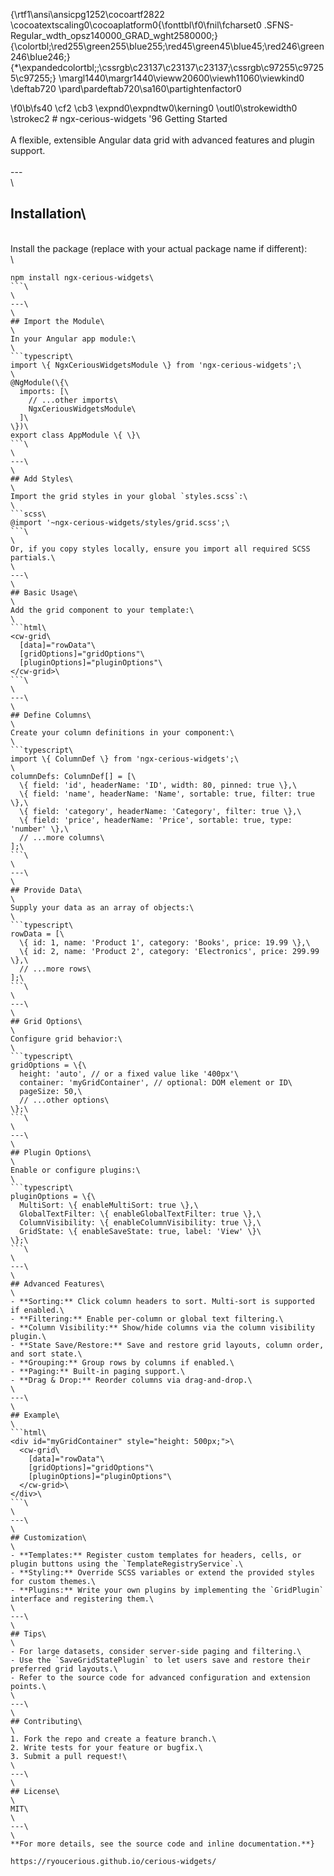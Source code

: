 {\rtf1\ansi\ansicpg1252\cocoartf2822
\cocoatextscaling0\cocoaplatform0{\fonttbl\f0\fnil\fcharset0 .SFNS-Regular_wdth_opsz140000_GRAD_wght2580000;}
{\colortbl;\red255\green255\blue255;\red45\green45\blue45;\red246\green246\blue246;}
{\*\expandedcolortbl;;\cssrgb\c23137\c23137\c23137;\cssrgb\c97255\c97255\c97255;}
\margl1440\margr1440\vieww20600\viewh11060\viewkind0
\deftab720
\pard\pardeftab720\sa160\partightenfactor0

\f0\b\fs40 \cf2 \cb3 \expnd0\expndtw0\kerning0
\outl0\strokewidth0 \strokec2 # ngx-cerious-widgets \'96 Getting Started\
\
A flexible, extensible Angular data grid with advanced features and plugin support.\
\
---\
\
## Installation\
\
Install the package (replace with your actual package name if different):\
\
```bash\
npm install ngx-cerious-widgets\
```\
\
---\
\
## Import the Module\
\
In your Angular app module:\
\
```typescript\
import \{ NgxCeriousWidgetsModule \} from 'ngx-cerious-widgets';\
\
@NgModule(\{\
  imports: [\
    // ...other imports\
    NgxCeriousWidgetsModule\
  ]\
\})\
export class AppModule \{ \}\
```\
\
---\
\
## Add Styles\
\
Import the grid styles in your global `styles.scss`:\
\
```scss\
@import '~ngx-cerious-widgets/styles/grid.scss';\
```\
\
Or, if you copy styles locally, ensure you import all required SCSS partials.\
\
---\
\
## Basic Usage\
\
Add the grid component to your template:\
\
```html\
<cw-grid\
  [data]="rowData"\
  [gridOptions]="gridOptions"\
  [pluginOptions]="pluginOptions"\
</cw-grid>\
```\
\
---\
\
## Define Columns\
\
Create your column definitions in your component:\
\
```typescript\
import \{ ColumnDef \} from 'ngx-cerious-widgets';\
\
columnDefs: ColumnDef[] = [\
  \{ field: 'id', headerName: 'ID', width: 80, pinned: true \},\
  \{ field: 'name', headerName: 'Name', sortable: true, filter: true \},\
  \{ field: 'category', headerName: 'Category', filter: true \},\
  \{ field: 'price', headerName: 'Price', sortable: true, type: 'number' \},\
  // ...more columns\
];\
```\
\
---\
\
## Provide Data\
\
Supply your data as an array of objects:\
\
```typescript\
rowData = [\
  \{ id: 1, name: 'Product 1', category: 'Books', price: 19.99 \},\
  \{ id: 2, name: 'Product 2', category: 'Electronics', price: 299.99 \},\
  // ...more rows\
];\
```\
\
---\
\
## Grid Options\
\
Configure grid behavior:\
\
```typescript\
gridOptions = \{\
  height: 'auto', // or a fixed value like '400px'\
  container: 'myGridContainer', // optional: DOM element or ID\
  pageSize: 50,\
  // ...other options\
\};\
```\
\
---\
\
## Plugin Options\
\
Enable or configure plugins:\
\
```typescript\
pluginOptions = \{\
  MultiSort: \{ enableMultiSort: true \},\
  GlobalTextFilter: \{ enableGlobalTextFilter: true \},\
  ColumnVisibility: \{ enableColumnVisibility: true \},\
  GridState: \{ enableSaveState: true, label: 'View' \}\
\};\
```\
\
---\
\
## Advanced Features\
\
- **Sorting:** Click column headers to sort. Multi-sort is supported if enabled.\
- **Filtering:** Enable per-column or global text filtering.\
- **Column Visibility:** Show/hide columns via the column visibility plugin.\
- **State Save/Restore:** Save and restore grid layouts, column order, and sort state.\
- **Grouping:** Group rows by columns if enabled.\
- **Paging:** Built-in paging support.\
- **Drag & Drop:** Reorder columns via drag-and-drop.\
\
---\
\
## Example\
\
```html\
<div id="myGridContainer" style="height: 500px;">\
  <cw-grid\
    [data]="rowData"\
    [gridOptions]="gridOptions"\
    [pluginOptions]="pluginOptions"\
  </cw-grid>\
</div>\
```\
\
---\
\
## Customization\
\
- **Templates:** Register custom templates for headers, cells, or plugin buttons using the `TemplateRegistryService`.\
- **Styling:** Override SCSS variables or extend the provided styles for custom themes.\
- **Plugins:** Write your own plugins by implementing the `GridPlugin` interface and registering them.\
\
---\
\
## Tips\
\
- For large datasets, consider server-side paging and filtering.\
- Use the `SaveGridStatePlugin` to let users save and restore their preferred grid layouts.\
- Refer to the source code for advanced configuration and extension points.\
\
---\
\
## Contributing\
\
1. Fork the repo and create a feature branch.\
2. Write tests for your feature or bugfix.\
3. Submit a pull request!\
\
---\
\
## License\
\
MIT\
\
---\
\
**For more details, see the source code and inline documentation.**}

https://ryoucerious.github.io/cerious-widgets/